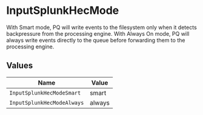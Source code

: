 # InputSplunkHecMode

With Smart mode, PQ will write events to the filesystem only when it detects backpressure from the processing engine. With Always On mode, PQ will always write events directly to the queue before forwarding them to the processing engine.


## Values

| Name                       | Value                      |
| -------------------------- | -------------------------- |
| `InputSplunkHecModeSmart`  | smart                      |
| `InputSplunkHecModeAlways` | always                     |